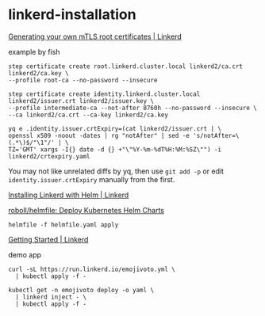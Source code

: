 # linkerd-installation

[Generating your own mTLS root certificates | Linkerd](https://linkerd.io/2.10/tasks/generate-certificates/)

example by fish

```fish
step certificate create root.linkerd.cluster.local linkerd2/ca.crt linkerd2/ca.key \
--profile root-ca --no-password --insecure
```

```fish
step certificate create identity.linkerd.cluster.local linkerd2/issuer.crt linkerd2/issuer.key \
--profile intermediate-ca --not-after 8760h --no-password --insecure \
--ca linkerd2/ca.crt --ca-key linkerd2/ca.key
```

```fish
yq e .identity.issuer.crtExpiry=(cat linkerd2/issuer.crt | \
openssl x509 -noout -dates | rg "notAfter" | sed -e 's/notAfter=\(.*\)$/"\1"/' | \
TZ='GMT' xargs -I{} date -d {} +"\"%Y-%m-%dT%H:%M:%SZ\"") -i linkerd2/crtexpiry.yaml
```

You may not like unrelated diffs by yq, then use `git add -p` or edit `identity.issuer.crtExpiry` manually from the first.

[Installing Linkerd with Helm | Linkerd](https://linkerd.io/2.10/tasks/install-helm/)

[roboll/helmfile: Deploy Kubernetes Helm Charts](https://github.com/roboll/helmfile)

```
helmfile -f helmfile.yaml apply
```

[Getting Started | Linkerd](https://linkerd.io/2.10/getting-started/)

demo app

```
curl -sL https://run.linkerd.io/emojivoto.yml \
  | kubectl apply -f -
```

```
kubectl get -n emojivoto deploy -o yaml \
  | linkerd inject - \
  | kubectl apply -f -
```
